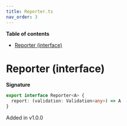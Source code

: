 ```yaml
---
title: Reporter.ts
nav_order: 3
---
```


**Table of contents**

- [Reporter (interface)](#reporter-interface)

# Reporter (interface)

**Signature**

```ts
export interface Reporter<A> {
  report: (validation: Validation<any>) => A
}
```

Added in v1.0.0
